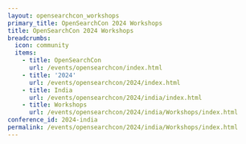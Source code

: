 ```yaml
---
layout: opensearchcon_workshops
primary_title: OpenSearchCon 2024 Workshops
title: OpenSearchCon 2024 Workshops
breadcrumbs:
  icon: community
  items:
    - title: OpenSearchCon
      url: /events/opensearchcon/index.html
    - title: '2024'
      url: /events/opensearchcon/2024/index.html
    - title: India
      url: /events/opensearchcon/2024/india/index.html
    - title: Workshops
      url: /events/opensearchcon/2024/india/Workshops/index.html
conference_id: 2024-india
permalink: /events/opensearchcon/2024/india/Workshops/index.html
---
```


